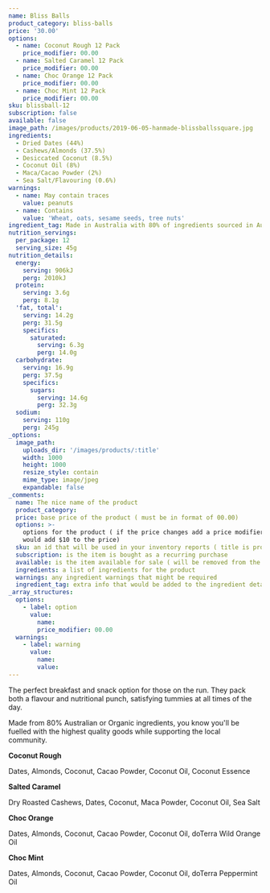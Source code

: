 ```yaml
---
name: Bliss Balls
product_category: bliss-balls
price: '30.00'
options:
  - name: Coconut Rough 12 Pack
    price_modifier: 00.00
  - name: Salted Caramel 12 Pack
    price_modifier: 00.00
  - name: Choc Orange 12 Pack
    price_modifier: 00.00
  - name: Choc Mint 12 Pack
    price_modifier: 00.00
sku: blissball-12
subscription: false
available: false
image_path: /images/products/2019-06-05-hanmade-blissballssquare.jpg
ingredients:
  - Dried Dates (44%)
  - Cashews/Almonds (37.5%)
  - Desiccated Coconut (8.5%)
  - Coconut Oil (8%)
  - Maca/Cacao Powder (2%)
  - Sea Salt/Flavouring (0.6%)
warnings:
  - name: May contain traces
    value: peanuts
  - name: Contains
    value: 'Wheat, oats, sesame seeds, tree nuts'
ingredient_tag: Made in Australia with 80% of ingredients sourced in Australia
nutrition_servings:
  per_package: 12
  serving_size: 45g
nutrition_details:
  energy:
    serving: 906kJ
    perg: 2010kJ
  protein:
    serving: 3.6g
    perg: 8.1g
  'fat, total':
    serving: 14.2g
    perg: 31.5g
    specifics:
      saturated:
        serving: 6.3g
        perg: 14.0g
  carbohydrate:
    serving: 16.9g
    perg: 37.5g
    specifics:
      sugars:
        serving: 14.6g
        perg: 32.3g
  sodium:
    serving: 110g
    perg: 245g
_options:
  image_path:
    uploads_dir: '/images/products/:title'
    width: 1000
    height: 1000
    resize_style: contain
    mime_type: image/jpeg
    expandable: false
_comments:
  name: The nice name of the product
  product_category:
  price: base price of the product ( must be in format of 00.00)
  options: >-
    options for the product ( if the price changes add a price modifier +10.00
    would add $10 to the price)
  sku: an id that will be used in your inventory reports ( title is probably good )
  subscription: is the item is bought as a recurring purchase
  available: is the item available for sale ( will be removed from the site )
  ingredients: a list of ingredients for the product
  warnings: any ingredient warnings that might be required
  ingredient_tag: extra info that would be added to the ingredient details
_array_structures:
  options:
    - label: option
      value:
        name:
        price_modifier: 00.00
  warnings:
    - label: warning
      value:
        name:
        value:
---
```


The perfect breakfast and snack option for those on the run. They pack both a flavour and nutritional punch, satisfying tummies at all times of the day.&nbsp;

Made from 80% Australian or Organic ingredients, you know you'll be fuelled with the highest quality goods while supporting the local community.&nbsp;

**Coconut Rough**

Dates, Almonds, Coconut, Cacao Powder, Coconut Oil, Coconut Essence

**Salted Caramel**

Dry Roasted Cashews, Dates, Coconut, Maca Powder, Coconut Oil, Sea Salt

**Choc Orange**

Dates, Almonds, Coconut, Cacao Powder, Coconut Oil, doTerra Wild Orange Oil

**Choc Mint**

Dates, Almonds, Coconut, Cacao Powder, Coconut Oil, doTerra Peppermint Oil